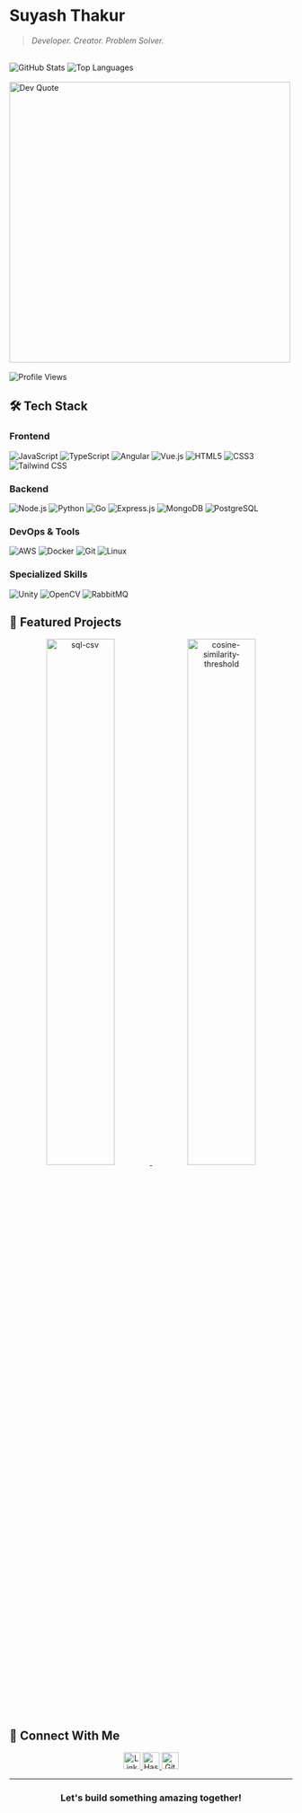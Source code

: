 # Suyash Thakur
> *Developer. Creator. Problem Solver.*

<br>
<div align="">
  <img src="https://github-readme-stats.vercel.app/api?username=suyash-thakur&show_icons=true&theme=nightowl&hide_border=true&border_radius=15&count_private=true" alt="GitHub Stats" />
  
  <img src="https://github-readme-stats.vercel.app/api/top-langs/?username=suyash-thakur&layout=compact&theme=nightowl&hide_border=true&border_radius=15" alt="Top Languages" />
  
 
</div>


<br>
  
  <img src="https://quotes-github-readme.vercel.app/api?type=horizontal&theme=radical" alt="Dev Quote" width="500" />
  
<br>

<br>

 <img src="https://komarev.com/ghpvc/?username=suyash-thakur&style=for-the-badge&color=7C3AED" alt="Profile Views" />

 </br>



## 🛠️ Tech Stack

### Frontend
![JavaScript](https://img.shields.io/badge/-JavaScript-000?style=for-the-badge&logo=javascript&logoColor=F7DF1E&labelColor=000)
![TypeScript](https://img.shields.io/badge/-TypeScript-000?style=for-the-badge&logo=typescript&logoColor=3178C6&labelColor=000)
![Angular](https://img.shields.io/badge/-Angular-000?style=for-the-badge&logo=angular&logoColor=DD0031&labelColor=000)
![Vue.js](https://img.shields.io/badge/-Vue.js-000?style=for-the-badge&logo=vue.js&logoColor=4FC08D&labelColor=000)
![HTML5](https://img.shields.io/badge/-HTML5-000?style=for-the-badge&logo=html5&logoColor=E34F26&labelColor=000)
![CSS3](https://img.shields.io/badge/-CSS3-000?style=for-the-badge&logo=css3&logoColor=1572B6&labelColor=000)
![Tailwind CSS](https://img.shields.io/badge/-Tailwind-000?style=for-the-badge&logo=tailwind-css&logoColor=06B6D4&labelColor=000)

### Backend
![Node.js](https://img.shields.io/badge/-Node.js-000?style=for-the-badge&logo=node.js&logoColor=339933&labelColor=000)
![Python](https://img.shields.io/badge/-Python-000?style=for-the-badge&logo=python&logoColor=3776AB&labelColor=000)
![Go](https://img.shields.io/badge/-Go-000?style=for-the-badge&logo=go&logoColor=00ADD8&labelColor=000)
![Express.js](https://img.shields.io/badge/-Express-000?style=for-the-badge&logo=express&logoColor=white&labelColor=000)
![MongoDB](https://img.shields.io/badge/-MongoDB-000?style=for-the-badge&logo=mongodb&logoColor=47A248&labelColor=000)
![PostgreSQL](https://img.shields.io/badge/-PostgreSQL-000?style=for-the-badge&logo=postgresql&logoColor=336791&labelColor=000)

### DevOps & Tools
![AWS](https://img.shields.io/badge/-AWS-000?style=for-the-badge&logo=amazon-aws&logoColor=232F3E&labelColor=000)
![Docker](https://img.shields.io/badge/-Docker-000?style=for-the-badge&logo=docker&logoColor=2496ED&labelColor=000)
![Git](https://img.shields.io/badge/-Git-000?style=for-the-badge&logo=git&logoColor=F05032&labelColor=000)
![Linux](https://img.shields.io/badge/-Linux-000?style=for-the-badge&logo=linux&logoColor=FCC624&labelColor=000)

### Specialized Skills
![Unity](https://img.shields.io/badge/-Unity-000?style=for-the-badge&logo=unity&logoColor=white&labelColor=000)
![OpenCV](https://img.shields.io/badge/-OpenCV-000?style=for-the-badge&logo=opencv&logoColor=5C3EE8&labelColor=000)
![RabbitMQ](https://img.shields.io/badge/-RabbitMQ-000?style=for-the-badge&logo=rabbitmq&logoColor=FF6600&labelColor=000)

## 🌟 Featured Projects

<div align="center">
  <a href="#">
    <img src="https://denvercoder1-github-readme-stats.vercel.app/api/pin/?username=suyash-thakur&repo=sql-csv&theme=nightowl&hide_border=true&show_icons=true&border_radius=15" width="49%" alt="sql-csv" />
  </a>
  <a href="#">
    <img src="https://denvercoder1-github-readme-stats.vercel.app/api/pin/?username=suyash-thakur&repo=cosine-similarity-threshold&theme=nightowl&hide_border=true&show_icons=true&border_radius=15" width="49%" alt="cosine-similarity-threshold" />
  </a>
</div>

## 🔗 Connect With Me

<div align="center">
  <a href="https://www.linkedin.com/in/suyash-thakur-06777016a/" target="_blank">
    <img src="https://img.shields.io/badge/LinkedIn-%230077B5.svg?&style=for-the-badge&logo=linkedin&logoColor=white&color=0A66C2" alt="LinkedIn" height="30"/>
  </a>
  <a href="https://suyashthakurblog.hashnode.dev/" target="_blank">
    <img src="https://img.shields.io/badge/Hashnode-%232962FF.svg?&style=for-the-badge&logo=hashnode&logoColor=white" alt="Hashnode" height="30"/>
  </a>
  <a href="https://github.com/suyash-thakur" target="_blank">
    <img src="https://img.shields.io/badge/GitHub-%23181717.svg?&style=for-the-badge&logo=github&logoColor=white" alt="GitHub" height="30"/>
  </a>
</div>

---

<div align="center">
  <h3>Let's build something amazing together!</h3>
</div>
